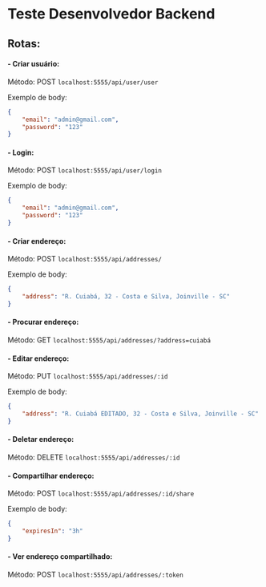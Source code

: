 # Teste Desenvolvedor Backend

## Rotas:

#### - Criar usuário:
Método: POST
```localhost:5555/api/user/user```

Exemplo de body:
```json
{
    "email": "admin@gmail.com",
    "password": "123"
}
```

#### - Login:
Método: POST
```localhost:5555/api/user/login```

Exemplo de body:
```json
{
    "email": "admin@gmail.com",
    "password": "123"
}
```
#### - Criar endereço:
Método: POST
```localhost:5555/api/addresses/```

Exemplo de body:
```json
{
    "address": "R. Cuiabá, 32 - Costa e Silva, Joinville - SC"
}
```

#### - Procurar endereço:
Método: GET
```localhost:5555/api/addresses/?address=cuiabá```

#### - Editar endereço:
Método: PUT
```localhost:5555/api/addresses/:id```

Exemplo de body:
```json
{
    "address": "R. Cuiabá EDITADO, 32 - Costa e Silva, Joinville - SC"
}
```

#### - Deletar endereço:
Método: DELETE
```localhost:5555/api/addresses/:id```

#### - Compartilhar endereço:
Método: POST
```localhost:5555/api/addresses/:id/share```

Exemplo de body:
```json
{
    "expiresIn": "3h"
}
```

#### - Ver endereço compartilhado:
Método: POST
```localhost:5555/api/addresses/:token```